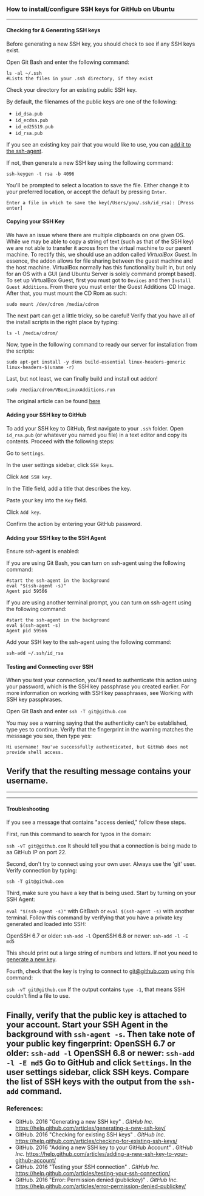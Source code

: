 ### How to install/configure SSH keys for GitHub on Ubuntu
----
#### Checking for & Generating SSH keys
<a name="generate-key"></a>

Before generating a new SSH key, you should check to see if any SSH keys exist.

Open Git Bash and enter the following command:

    ls -al ~/.ssh
    #Lists the files in your .ssh directory, if they exist

Check your directory for an existing public SSH key.

By default, the filenames of the public keys are one of the following:

* `id_dsa.pub`
* `id_ecdsa.pub`
* `id_ed25519.pub`
* `id_rsa.pub`

If you see an existing key pair that you would like to use, you can [add it to the ssh-agent](#add-key-to-agent).

If not, then generate a new SSH key using the following command:

    ssh-keygen -t rsa -b 4096

You'll be prompted to select a location to save the file.  Either change it to your preferred location, or accept the default  by pressing `Enter`.

    Enter a file in which to save the key(/Users/you/.ssh/id_rsa): [Press enter]
    
#### Copying your SSH Key

<!-- Should this be a separate article? Seems like the issue of accessing host machine files is a more general issue. -->
We have an issue where there are multiple clipboards on one given OS. While we may be able to copy a string of text (such as that of the SSH key) we are not able to transfer it across from the virtual machine to our parent machine. To rectify this, we should use an addon called *VirtualBox Guest*. In essence, the addon allows for file sharing between the guest machine and the host machine. VirtualBox normally has this functionality built in, but only for an OS with a GUI (and Ubuntu Server is solely command prompt based). To set up VirtualBox Guest, first you must got to `Devices` and then `Install Guest Additions`. From there you must enter the Guest Additions CD Image. After that, you must mount the CD Rom as such:

    sudo mount /dev/cdrom /media/cdrom
    
The next part can get a little tricky, so be careful! Verify that you have all of the install scripts in the right place by typing:

    ls -l /media/cdrom/
    
Now, type in the following command to ready our server for installation from the scripts:

    sudo apt-get install -y dkms build-essential linux-headers-generic linux-headers-$(uname -r)
    
Last, but not least, we can finally build and install out addon!

    sudo /media/cdrom/VBoxLinuxAdditions.run
    
The original article can be found [here](http://en.ig.ma/notebook/2012/virtualbox-guest-additions-on-ubuntu-server)
#### Adding your SSH key to GitHub

To add your SSH key to GitHub, first navigate to your `.ssh` folder. Open `id_rsa.pub` (or whatever you named you file) in a text editor and copy its contents. Proceed with the following steps:

Go to `Settings`.

In the user settings sidebar, click `SSH keys`.

Click `Add SSH key`.

In the Title field, add a title that describes the key.

Paste your key into the `Key` field.

Click `Add key`.

Confirm the action by entering your GitHub password.


#### Adding your SSH key to the SSH Agent
<a name="add-key-to-agent"></a>

Ensure ssh-agent is enabled:

If you are using Git Bash, you can turn on ssh-agent using the following command:

    #start the ssh-agent in the background
    eval "$(ssh-agent -s)"
    Agent pid 59566

If you are using another terminal prompt, you can turn on ssh-agent using the following command: 

    #start the ssh-agent in the background
    eval $(ssh-agent -s)
    Agent pid 59566

Add your SSH key to the ssh-agent using the following command:

    ssh-add ~/.ssh/id_rsa


#### Testing and Connecting over SSH

When you test your connection, you'll need to authenticate this action using your password, which is the SSH key passphrase you created earlier. For more information on working with SSH key passphrases, see Working with SSH key passphrases.

Open Git Bash and enter `ssh -T git@github.com`

You may see a warning saying that the authenticity can't be established, type yes to continue.
Verify that the fingerprint in the warning matches the messsage you see, then type yes:

```
Hi username! You've successfully authenticated, but GitHub does not
provide shell access.
```
Verify that the resulting message contains your username. 
----
----
----
#### Troubleshooting
If you see a message that contains "access denied," follow these steps.

First, run this command to search for typos in the domain:

`ssh -vT git@github.com`
It should tell you that a connection is being made to aa GitHub IP on port 22.

Second, don't try to connect using your own user. Always use the 'git' user. Verify connection by typing:

`ssh -T git@github.com`

Third, make sure you have a key that is being used. Start by turning on your SSH Agent:

`eval "$(ssh-agent -s)"` with GitBash or `eval $(ssh-agent -s)` with another terminal.
Follow this command by verifying that you have a private key generated and loaded into SSH:

OpenSSH 6.7 or older: `ssh-add -l`
OpenSSH 6.8 or newer: `ssh-add -l -E md5`

This should print out a large string of numbers and letters. If not you need to [generate a new key](#generate-key).

Fourth, check that the key is trying to connect to git@github.com using this command:

`ssh -vT git@github.com`
If the output contains `type -1`, that means SSH couldn't find a file to use.

Finally, verify that the public key is attached to your account.
Start your SSH Agent in the background with `ssh-agent -s`.
Then take note of your public key fingerprint: 
OpenSSH 6.7 or older: `ssh-add -l`
OpenSSH 6.8 or newer: `ssh-add -l -E md5`
Go to GitHub and click `Settings`.
In the user settings sidebar, click SSH keys.
Compare the list of SSH keys with the output from the `ssh-add` command.
----
### References:

* GitHub. 2016 "Generating a new SSH key" . *GitHub Inc.* https://help.github.com/articles/generating-a-new-ssh-key/
* GitHub. 2016 "Checking for existing SSH keys" . *GitHub Inc.* https://help.github.com/articles/checking-for-existing-ssh-keys/
* GitHub. 2016 "Adding a new SSH key to your GitHub Account" . *GitHub Inc.* https://help.github.com/articles/adding-a-new-ssh-key-to-your-github-account/
* GitHub. 2016 "Testing your SSH connection" . *GitHub Inc.* https://help.github.com/articles/testing-your-ssh-connection/
* GitHub. 2016 "Error: Permission denied (publickey)" . *GitHub Inc.* https://help.github.com/articles/error-permission-denied-publickey/
